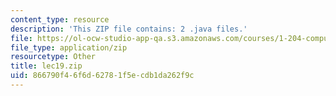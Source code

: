 ```yaml
---
content_type: resource
description: 'This ZIP file contains: 2 .java files.'
file: https://ol-ocw-studio-app-qa.s3.amazonaws.com/courses/1-204-computer-algorithms-in-systems-engineering-spring-2010/866790f46f6d62781f5ecdb1da262f9c_lec19.zip
file_type: application/zip
resourcetype: Other
title: lec19.zip
uid: 866790f4-6f6d-6278-1f5e-cdb1da262f9c
---
```

